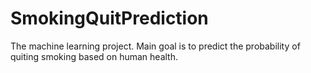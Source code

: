 # SmokingQuitPrediction
The machine learning project. Main goal is to predict the probability of quiting smoking based on human health.
